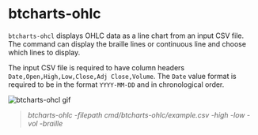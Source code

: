 # btcharts-ohlc

`btcharts-ohcl` displays OHLC data as a line chart from an input CSV file.  The command can display the braille lines or continuous line and choose which lines to display.

The input CSV file is required to have column headers `Date,Open,High,Low,Close,Adj Close,Volume`.  The `Date` value format is required to be in the format `YYYY-MM-DD` and in chronological order.

<img src="demo.gif" alt="btcharts-ohcl gif"/>

> _btcharts-ohlc -filepath cmd/btcharts-ohlc/example.csv -high -low -vol -braille_
